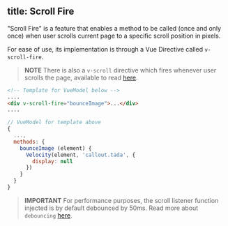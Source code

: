 title: Scroll Fire
---
"Scroll Fire" is a feature that enables a method to be called (once and only once) when user scrolls current page to a specific scroll position in pixels.
<input type="hidden" data-fullpage-demo="web-components/scroll-fire">

For ease of use, its implementation is through a Vue Directive called `v-scroll-fire`.

> **NOTE**
> There is also a `v-scroll` directive which fires whenever user scrolls the page, available to read [here](/api/js-vue-directives.html#Directive-“v-scroll”).

``` html
<!-- Template for VueModel below -->
....
<div v-scroll-fire="bounceImage">...</div>
....
```
``` js
// VueModel for template above
{
  ...,
  methods: {
    bounceImage (element) {
      Velocity(element, 'callout.tada', {
        display: null
      })
    }
  }
}
```

> **IMPORTANT**
> For performance purposes, the scroll listener function injected is by default debounced by 50ms. Read more about `debouncing` [here](/api/js-utils.html#Debounce-Function).
